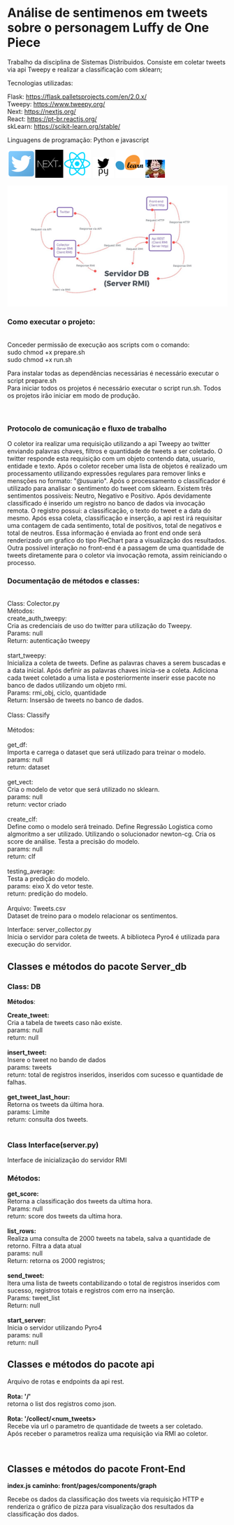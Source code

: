 # Análise de sentimenos em tweets sobre o personagem Luffy de One Piece
Trabalho da disciplina de Sistemas Distribuidos. Consiste em coletar tweets via api Tweepy e realizar a classificação com sklearn;

Tecnologias utilizadas: 

Flask: https://flask.palletsprojects.com/en/2.0.x/<br/>
Tweepy: https://www.tweepy.org/<br/>
Next: https://nextjs.org/<br/>
React: https://pt-br.reactjs.org/<br/>
skLearn: https://scikit-learn.org/stable/<br/>


Linguagens de programação: Python e javascript


<img src="https://github.com/HCelante/distribuited_application/blob/main/Images/Twitter.png?raw=true"/><img src="https://github.com/HCelante/distribuited_application/blob/main/Images/nextjs.jpg?raw=true"/><img src="https://github.com/HCelante/distribuited_application/blob/main/Images/react.png?raw=true"/> <img src="https://github.com/HCelante/distribuited_application/blob/main/Images/tweepy.png?raw=true"/> <img src="https://github.com/HCelante/distribuited_application/blob/main/Images/sklearn.png?raw=true"/> <img src="https://github.com/HCelante/distribuited_application/blob/main/Images/Luffy.jpg?raw=true"/> 

<img src="https://github.com/HCelante/distribuited_application/blob/main/Images/arquitetura.jpeg?raw=true"/> 

### Como executar o projeto:
<br/>
Conceder permissão de execução aos scripts com o comando: <br/>
sudo chmod +x prepare.sh <br/>
sudo chmod +x run.sh <br/>

Para instalar todas as dependências necessárias é necessário executar o script prepare.sh<br/>
Para iniciar todos os projetos é necessário executar o script run.sh. Todos os projetos irão iniciar em modo de produção. <br/>
 <br/>
  <br/>
###  **Protocolo de comunicação e fluxo de trabalho** <br/>


O coletor ira realizar uma requisição utilizando a api Tweepy ao twitter enviando palavras chaves, filtros e quantidade de tweets a ser coletado. O twitter responde esta requisição com um objeto contendo data, usuario, entidade e texto. Após o coletor receber uma lista de objetos é realizado um processamento utilizando expressões regulares para remover links e mensções no formato: "@usuario". Após o processamento o classificador é utilizado para analisar o sentimento do tweet com sklearn. Existem três sentimentos possiveis: Neutro, Negativo e Positivo. Após devidamente classificado é inserido um registro no banco de dados via invocação remota. O registro possui: a classificação, o texto do tweet e a data do mesmo. Após essa coleta, classificação e inserção, a api rest irá requisitar uma contagem de cada sentimento, total de positivos, total de negativos e  total de neutros. Essa informação é enviada ao front end onde será renderizado um grafico do tipo PieChart para a visualização dos resultados. Outra possivel interação no front-end é a passagem de uma quantidade de tweets diretamente para o coletor via invocação remota, assim reiniciando o processo.


### Documentação de métodos e classes:
<br/>
Class: Colector.py 
<br/>
Métodos: 
<br/>
create_auth_tweepy: <br/>
Cria as credenciais de uso do twitter para utilização do Tweepy.<br/>
Params: null<br/>
Return: autenticação tweepy<br/>
<br/>
start_tweepy: <br/>
Inicializa a coleta de tweets. Define as palavras chaves a serem buscadas e a data inicial.
Após definir as palavras chaves inicia-se a coleta. Adiciona cada tweet coletado a uma lista e posteriormente inserir esse pacote no banco de dados utilizando um objeto rmi.<br/>
Params: rmi_obj, ciclo, quantidade<br/>
Return: Insersão de tweets no banco de dados.<br/>

<br/>
Class: Classify
<br/><br/>
Métodos: <br/><br/>
get_df: <br/>
Importa e carrega o dataset que será utilizado para treinar o modelo.<br/>
params: null<br/>
return: dataset<br/>
<br/>
get_vect: <br/>
Cria o modelo de vetor que será utilizado no sklearn.<br/>
params: null<br/>
return: vector criado<br/>
<br/>
create_clf:<br/>
Define como o modelo será treinado. Define Regressão Logistica como algmoritmo a ser utilizado. Utilizando o solucionador newton-cg. Cria os score de análise.
Testa a precisão do modelo.<br/>
params: null<br/>
return: clf<br/>
<br/>
testing_average:<br/>
Testa a predição do modelo.<br/>
params: eixo X do vetor teste.<br/>
return: predição do modelo.<br/>
<br/>
Arquivo: Tweets.csv<br/>
Dataset de treino para o modelo relacionar os sentimentos.
<br/>

Interface: server_collector.py<br/>
Inicia o servidor para coleta de tweets. A biblioteca Pyro4 é utilizada para execução do servidor.<br/>



## Classes e métodos do pacote Server_db


### Class: DB<br/>
**Métodos**:<br/>

**Create_tweet:**<br/>
Cria a tabela de tweets caso não existe.<br/>
params: null<br/>
return: null<br/>
<br/>
**insert_tweet:**<br/>
Insere o tweet no bando de dados<br/>
params: tweets<br/>
return: total de registros inseridos, inseridos com sucesso e quantidade de falhas.<br/>
<br/>
**get_tweet_last_hour:**<br/>
Retorna os tweets da última hora.<br/>
params: Limite<br/>
return: consulta dos tweets.<br/>
<br/>
### **Class Interface(server.py)**<br/>
Interface de inicialização do servidor RMI<br/>

### **Métodos:**<br/>

**get_score:**<br/>
Retorna a classificação dos tweets da ultima hora.<br/>
Params: null<br/>
return: score dos tweets da ultima hora.<br/>
<br/>
**list_rows:**<br/>
Realiza uma consulta de 2000 tweets na tabela, salva a quantidade de retorno. Filtra a data atual<br/>
params: null <br/>
Return: retorna os 2000 registros; <br/>
<br/>
**send_tweet:**<br/>
Itera uma lista de tweets contabilizando o total de registros inseridos com sucesso, registros totais e registros com erro na inserção.<br/>
Params: tweet_list<br/>
Return: null<br/>
<br/>
**start_server:**<br/>
Inicia o servidor utilizando Pyro4<br/>
params: null<br/>
return: null<br/>


## **Classes e métodos do pacote api**<br/>
Arquivo de rotas e endpoints da api rest.<br/>
<br/>
**Rota: '/'**<br/>
retorna o list dos registros como json.<br/>
<br/>
**Rota: '/collect/<num_tweets>**<br/>
Recebe via url o parametro de quantidade de tweets a ser coletado.<br/>
Após receber o parametros realiza uma requisição via RMI ao coletor.<br/>

<br/>


## **Classes e métodos do pacote Front-End**



**index.js caminho: front/pages/components/graph**<br/>

Recebe os dados da classificação dos tweets via requisição HTTP e renderiza o gráfico de pizza para visualização dos resultados da classificação dos dados.

